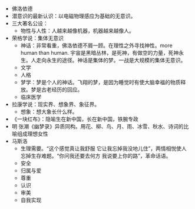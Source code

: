 - 佛洛依德
- 潜意识的最新认识：以电磁物理感应为基础的无意识。
- 三大著名公设：
    - 物性与人性：人越来越像机器，机器越来越像人。
- 荣格学说：集体无意识
    - 神话：非常看重，佛洛依德不屑一顾。在理性之外寻找神性。more human than human. 宇宙是黑暗丛林，是死神，有做空的力量，死神永生。人走向永生的途径。神话是集体的梦。一战是大规模的集体无意识。
    - 文学
    - 人格
    - 梦学：梦是个人的神话。飞翔的梦，是因为睡觉时有使大脑幸福的物质释放。梦是古老经历的回应。
    - 临床医学
- 拉康学说：现实界、想象界、象征界。
    - 想象：想大象长什么样。
- 《一块红布》：隐喻生在新中国，长在新中国，铁腕专政
- 明 张潮《幽梦录》异质同构。用花、柳、鸟、月、雨、冰雪、秋水、诗词的比喻组成理想女性
- 马斯洛
    - 生理需要。“这个感觉真让我舒服 它让我忘掉我没地儿住”，两情相悦使人忘掉生存难题。“你问我还要去何方 我说要上你的路”，革命话语。
    - 安全
    - 归属与爱
    - 尊重
    - 认识
    - 审美
    - 自我实现